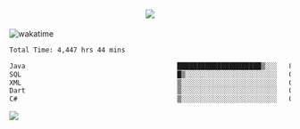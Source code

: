 <h1 align="center">
  <img src="https://readme-typing-svg.herokuapp.com/?font=Righteous&size=35&center=true&vCenter=true&width=500&height=70&duration=4000&lines=Hi!+%F0%9F%91%8B+I%27m+Ali%20Osman!;" />
</h1>


![wakatime](https://wakatime.com/share/@aliosmanoktar/3a8ffe71-6da4-4964-913b-2f09afbe53bf.svg?cache=none)
<!--START_SECTION:waka-->

```txt
Total Time: 4,447 hrs 44 mins

Java                                      █████████████████████▒░░░   85.70 %
SQL                                       █▒░░░░░░░░░░░░░░░░░░░░░░░   05.48 %
XML                                       ▒░░░░░░░░░░░░░░░░░░░░░░░░   01.84 %
Dart                                      ▒░░░░░░░░░░░░░░░░░░░░░░░░   01.56 %
C#                                        ▒░░░░░░░░░░░░░░░░░░░░░░░░   00.83 %
```

<!--END_SECTION:waka-->

<img src="https://profile-counter.glitch.me/aliosmanoktar/count.svg" />


